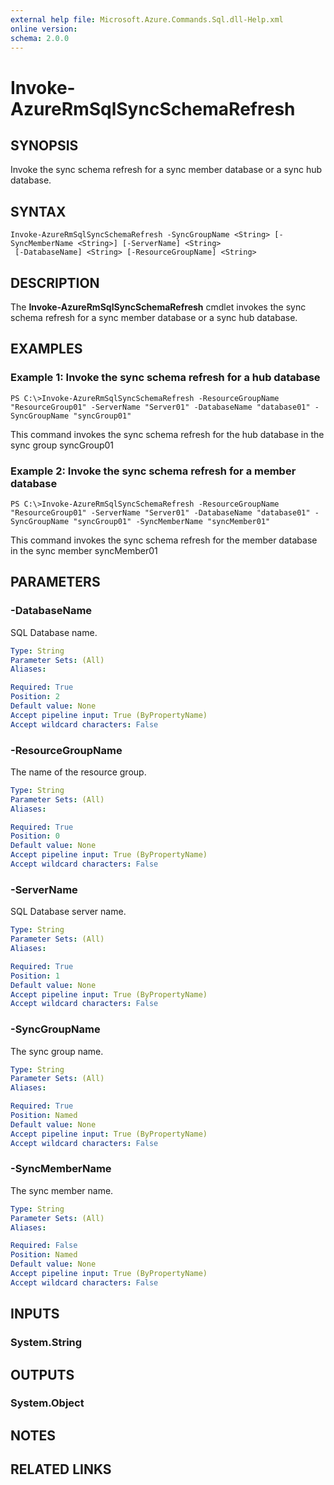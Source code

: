 ```yaml
---
external help file: Microsoft.Azure.Commands.Sql.dll-Help.xml
online version: 
schema: 2.0.0
---
```


# Invoke-AzureRmSqlSyncSchemaRefresh

## SYNOPSIS
Invoke the sync schema refresh for a sync member database or a sync hub database.

## SYNTAX

```
Invoke-AzureRmSqlSyncSchemaRefresh -SyncGroupName <String> [-SyncMemberName <String>] [-ServerName] <String>
 [-DatabaseName] <String> [-ResourceGroupName] <String>
```

## DESCRIPTION
The **Invoke-AzureRmSqlSyncSchemaRefresh** cmdlet invokes the sync schema refresh for a sync member database or a sync hub database.

## EXAMPLES

### Example 1: Invoke the sync schema refresh for a hub database
```
PS C:\>Invoke-AzureRmSqlSyncSchemaRefresh -ResourceGroupName "ResourceGroup01" -ServerName "Server01" -DatabaseName "database01" -SyncGroupName "syncGroup01"
```

This command invokes the sync schema refresh for the hub database in the sync group syncGroup01


### Example 2: Invoke the sync schema refresh for a member database
```
PS C:\>Invoke-AzureRmSqlSyncSchemaRefresh -ResourceGroupName "ResourceGroup01" -ServerName "Server01" -DatabaseName "database01" -SyncGroupName "syncGroup01" -SyncMemberName "syncMember01"
```

This command invokes the sync schema refresh for the member database in the sync member syncMember01

## PARAMETERS

### -DatabaseName
SQL Database name.

```yaml
Type: String
Parameter Sets: (All)
Aliases: 

Required: True
Position: 2
Default value: None
Accept pipeline input: True (ByPropertyName)
Accept wildcard characters: False
```

### -ResourceGroupName
The name of the resource group.

```yaml
Type: String
Parameter Sets: (All)
Aliases: 

Required: True
Position: 0
Default value: None
Accept pipeline input: True (ByPropertyName)
Accept wildcard characters: False
```

### -ServerName
SQL Database server name.

```yaml
Type: String
Parameter Sets: (All)
Aliases: 

Required: True
Position: 1
Default value: None
Accept pipeline input: True (ByPropertyName)
Accept wildcard characters: False
```

### -SyncGroupName
The sync group name.

```yaml
Type: String
Parameter Sets: (All)
Aliases: 

Required: True
Position: Named
Default value: None
Accept pipeline input: True (ByPropertyName)
Accept wildcard characters: False
```

### -SyncMemberName
The sync member name.

```yaml
Type: String
Parameter Sets: (All)
Aliases: 

Required: False
Position: Named
Default value: None
Accept pipeline input: True (ByPropertyName)
Accept wildcard characters: False
```

## INPUTS

### System.String


## OUTPUTS

### System.Object

## NOTES

## RELATED LINKS

